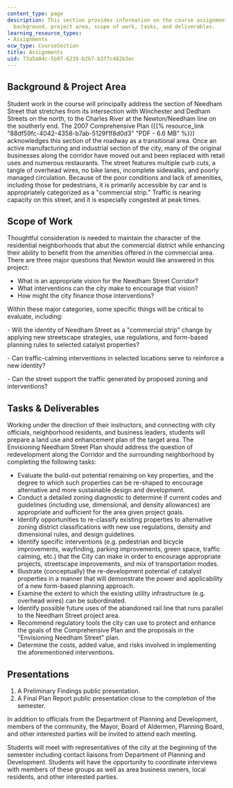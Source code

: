 ```yaml
---
content_type: page
description: This section provides information on the course assignments, including
  background, project area, scope of work, tasks, and deliverables.
learning_resource_types:
- Assignments
ocw_type: CourseSection
title: Assignments
uid: 73a5a04c-5b97-6239-b2b7-b3f7c482b3ec
---
```


Background & Project Area
-------------------------

Student work in the course will principally address the section of Needham Street that stretches from its intersection with Winchester and Dedham Streets on the north, to the Charles River at the Newton/Needham line on the southerly end. The 2007 Comprehensive Plan ({{% resource_link "88df59fc-4042-4358-b7ab-5129f1f8d0d3" "PDF - 6.6 MB" %}}) acknowledges this section of the roadway as a transitional area. Once an active manufacturing and industrial section of the city, many of the original businesses along the corridor have moved out and been replaced with retail uses and numerous restaurants. The street features multiple curb cuts, a tangle of overhead wires, no bike lanes, incomplete sidewalks, and poorly managed circulation. Because of the poor conditions and lack of amenities, including those for pedestrians, it is primarily accessible by car and is appropriately categorized as a "commercial strip." Traffic is nearing capacity on this street, and it is especially congested at peak times.

Scope of Work
-------------

Thoughtful consideration is needed to maintain the character of the residential neighborhoods that abut the commercial district while enhancing their ability to benefit from the amenities offered in the commercial area. There are three major questions that Newton would like answered in this project:

*   What is an appropriate vision for the Needham Street Corridor?
*   What interventions can the city make to encourage that vision?
*   How might the city finance those interventions?

Within these major categories, some specific things will be critical to evaluate, including:

\- Will the identity of Needham Street as a "commercial strip" change by applying new streetscape strategies, use regulations, and form-based planning rules to selected catalyst properties?

\- Can traffic-calming interventions in selected locations serve to reinforce a new identity?

\- Can the street support the traffic generated by proposed zoning and interventions?

Tasks & Deliverables
--------------------

Working under the direction of their instructors, and connecting with city officials, neighborhood residents, and business leaders, students will prepare a land use and enhancement plan of the target area. The Envisioning Needham Street Plan should address the question of redevelopment along the Corridor and the surrounding neighborhood by completing the following tasks:

*   Evaluate the build-out potential remaining on key properties, and the degree to which such properties can be re-shaped to encourage alternative and more sustainable design and development.
*   Conduct a detailed zoning diagnostic to determine if current codes and guidelines (including use, dimensional, and density allowances) are appropriate and sufficient for the area given project goals.
*   Identify opportunities to re-classify existing properties to alternative zoning district classifications with new use regulations, density and dimensional rules, and design guidelines.
*   Identify specific interventions (e.g. pedestrian and bicycle improvements, wayfinding, parking improvements, green space, traffic calming, etc.) that the City can make in order to encourage appropriate projects, streetscape improvements, and mix of transportation modes.
*   Illustrate (conceptually) the re-development potential of catalyst properties in a manner that will demonstrate the power and applicability of a new form-based planning approach.
*   Examine the extent to which the existing utility infrastructure (e.g. overhead wires) can be subordinated.
*   Identify possible future uses of the abandoned rail line that runs parallel to the Needham Street project area.
*   Recommend regulatory tools the city can use to protect and enhance the goals of the Comprehensive Plan and the proposals in the "Envisioning Needham Street" plan.
*   Determine the costs, added value, and risks involved in implementing the aforementioned interventions.

Presentations
-------------

1.  A Preliminary Findings public presentation.
2.  A Final Plan Report public presentation close to the completion of the semester.

In addition to officials from the Department of Planning and Development, members of the community, the Mayor, Board of Aldermen, Planning Board, and other interested parties will be invited to attend each meeting.

Students will meet with representatives of the city at the beginning of the semester including contact liaisons from Department of Planning and Development. Students will have the opportunity to coordinate interviews with members of these groups as well as area business owners, local residents, and other interested parties.